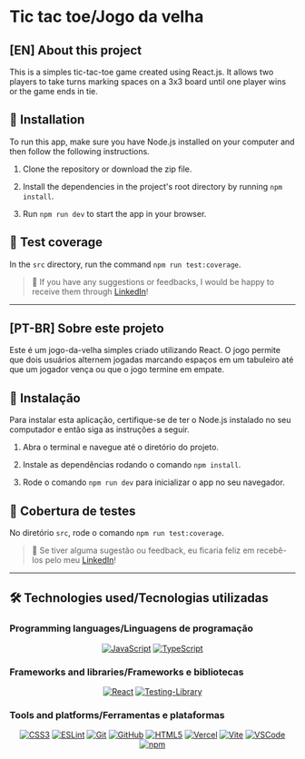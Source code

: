 # Tic tac toe/Jogo da velha

## [EN] About this project

This is a simples tic-tac-toe game created using React.js. It allows two players to take turns marking spaces on a 3x3 board until one player wins or the game ends in tie.

## 📝 Installation

To run this app, make sure you have Node.js installed on your computer and then follow the following instructions.

1. Clone the repository or download the zip file.

2. Install the dependencies in the project's root directory by running `npm install`.

3. Run `npm run dev` to start the app in your browser.

## 🧪 Test coverage

In the `src` directory, run the command `npm run test:coverage`.

> 💬 If you have any suggestions or feedbacks, I would be happy to receive them through <a href="https://www.linkedin.com/in/bshiromoto/" target="_blank">LinkedIn</a>!

<hr>

## [PT-BR] Sobre este projeto

Este é um jogo-da-velha simples criado utilizando React. O jogo permite que dois usuários alternem jogadas marcando espaços em um tabuleiro até que um jogador vença ou que o jogo termine em empate.

## 📝 Instalação

Para instalar esta aplicação, certifique-se de ter o Node.js instalado no seu computador e então siga as instruções a seguir.

1. Abra o terminal e navegue até o diretório do projeto.

2. Instale as dependências rodando o comando `npm install`.

3. Rode o comando `npm run dev` para inicializar o app no seu navegador.

## 🧪 Cobertura de testes

No diretório `src`, rode o comando `npm run test:coverage`.

> 💬 Se tiver alguma sugestão ou feedback, eu ficaria feliz em recebê-los pelo meu <a href="https://www.linkedin.com/in/bshiromoto/" target="_blank">LinkedIn</a>!

<hr>

## 🛠️ Technologies used/Tecnologias utilizadas

### Programming languages/Linguagens de programação

<div align="center">

[![JavaScript](https://img.shields.io/badge/JavaScript-323330?style=for-the-badge&logo=javascript&logoColor=F7DF1E)]()
[![TypeScript](https://img.shields.io/badge/TypeScript-007ACC?style=for-the-badge&logo=typescript&logoColor=white)]()

</div>

### Frameworks and libraries/Frameworks e bibliotecas

<div align="center">

[![React](https://img.shields.io/badge/React-20232A?style=for-the-badge&logo=react&logoColor=61DAFB)]()
[![Testing-Library](https://img.shields.io/badge/-TestingLibrary-%23E33332?style=for-the-badge&logo=testing-library&logoColor=white)]()

</div>

### Tools and platforms/Ferramentas e plataformas

<div align="center">

[![CSS3](https://img.shields.io/badge/CSS3-1572B6?style=for-the-badge&logo=css3&logoColor=white)]()
[![ESLint](https://img.shields.io/badge/eslint-3A33D1?style=for-the-badge&logo=eslint&logoColor=white)]()
[![Git](https://img.shields.io/badge/Git-E44C30?style=for-the-badge&logo=git&logoColor=white)]()
[![GitHub](https://img.shields.io/badge/GitHub-100000?style=for-the-badge&logo=github&logoColor=white)]()
[![HTML5](https://img.shields.io/badge/HTML5-E34F26?style=for-the-badge&logo=html5&logoColor=white)]()
[![Vercel](https://img.shields.io/badge/Vercel-000000?style=for-the-badge&logo=vercel&logoColor=white)]()
[![Vite](https://img.shields.io/badge/Vite-B73BFE?style=for-the-badge&logo=vite&logoColor=FFD62E)]()
[![VSCode](https://img.shields.io/badge/VSCode-0078D4?style=for-the-badge&logo=visual%20studio%20code&logoColor=white)]()
[![npm](https://img.shields.io/badge/npm-CB3837?style=for-the-badge&logo=npm&logoColor=white)]()

</div>
